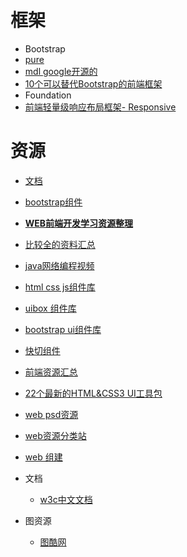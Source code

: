 # 框架

* Bootstrap
* [pure](http://purecss.io/)
* [mdl google开源的](https://github.com/p412726700/material)
* [10个可以替代Bootstrap的前端框架](http://webres.wang/best-bootstrap-alternatives-for-developers/)
* Foundation
* [前端轻量级响应布局框架- Responsive](http://responsivebp.com/)

# 资源

* [文档](http://www.css88.com/archives/5505)
* [bootstrap组件](http://bootsnipp.com/)
* [**WEB前端开发学习资源整理**](https://zybuluo.com/viggo/note/16284)
* [比较全的资料汇总](http://blog.csdn.net/hguisu/article/details/50392944)
* [java网络编程视频](http://www.java1234.com/javaxuexiluxiantu.html)

* [html css js组件库](http://www.uibox.in/)
* [uibox 组件库](http://www.uibox.in/tag/bootstrap)
* [bootstrap ui组件库](http://bootflat.github.io/) 
* [快切组件](http://demo.mycodes.net/kuangjia/kuaiqie/widgets.html)
* [前端资源汇总](http://top.css88.com/archives/660)

* [22个最新的HTML&CSS3 UI工具包](https://www.evget.com/article/2014/8/14/21461.html)
* [web psd资源](http://www.zhihu.com/question/20396362)
* [web资源分类站](http://www.hiimii.com/hi/)

* [web 组建](http://bootsnipp.com/)

* 文档
    - [w3c中文文档](http://www.w3chtml.com/css3/properties/user-interface/box-sizing.html)
* 图资源
    - [图酷网](http://www.ttx77.com/)
